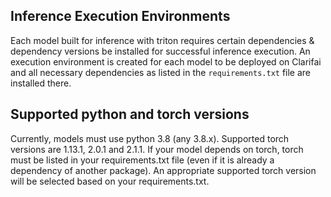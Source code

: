 ## Inference Execution Environments

Each model built for inference with triton requires certain dependencies & dependency versions be installed for successful inference execution.
An execution environment is created for each model to be deployed on Clarifai and all necessary dependencies as listed in the `requirements.txt` file are installed there.

## Supported python and torch versions

Currently, models must use python 3.8 (any 3.8.x).  Supported torch versions are 1.13.1, 2.0.1 and 2.1.1.
If your model depends on torch, torch must be listed in your requirements.txt file (even if it is
already a dependency of another package).  An appropriate supported torch version will be selected
based on your requirements.txt.
